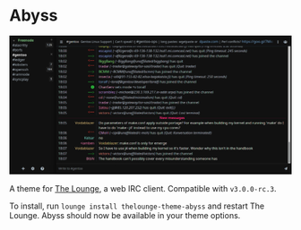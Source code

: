 # Abyss

<div style="text-align: center">
<a href="https://raw.githubusercontent.com/sometoby/thelounge-theme-abyss/master/screenshot.png">
<img src="screenshot.png" alt="Screenshot"/>
</a>
</div>

A theme for [The Lounge](https://github.com/thelounge/thelounge), a web IRC
client. Compatible with `v3.0.0-rc.3`.

To install, run `lounge install thelounge-theme-abyss` and restart The Lounge.
Abyss should now be available in your theme options.
